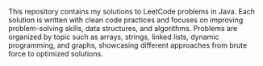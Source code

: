 This repository contains my solutions to LeetCode problems in Java. Each solution is written with clean code practices and focuses on improving problem-solving skills, data structures, and algorithms. Problems are organized by topic such as arrays, strings, linked lists, dynamic programming, and graphs, showcasing different approaches from brute force to optimized solutions.
